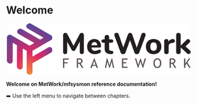 # Welcome

<p align="center">
  <img src="images/big_logo.png" alt="metwork logo"/>
</p>

**Welcome on MetWork/mfsysmon reference documentation!**

:arrow_right: Use the left menu to navigate between chapters.
